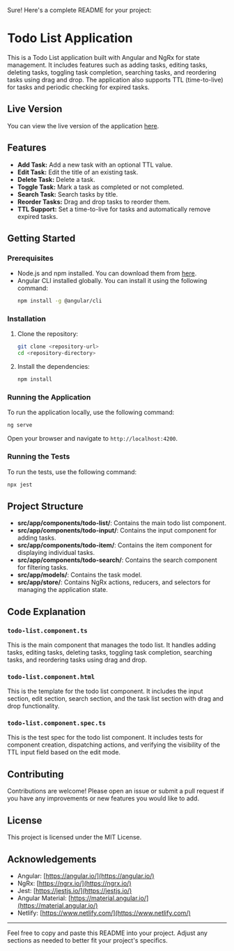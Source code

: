 Sure! Here's a complete README for your project:

# Todo List Application

This is a Todo List application built with Angular and NgRx for state management. It includes features such as adding tasks, editing tasks, deleting tasks, toggling task completion, searching tasks, and reordering tasks using drag and drop. The application also supports TTL (time-to-live) for tasks and periodic checking for expired tasks.

## Live Version

You can view the live version of the application [here](https://master--papernest-test.netlify.app/).

## Features

- **Add Task:** Add a new task with an optional TTL value.
- **Edit Task:** Edit the title of an existing task.
- **Delete Task:** Delete a task.
- **Toggle Task:** Mark a task as completed or not completed.
- **Search Task:** Search tasks by title.
- **Reorder Tasks:** Drag and drop tasks to reorder them.
- **TTL Support:** Set a time-to-live for tasks and automatically remove expired tasks.

## Getting Started

### Prerequisites

- Node.js and npm installed. You can download them from [here](https://nodejs.org/).
- Angular CLI installed globally. You can install it using the following command:
  ```bash
  npm install -g @angular/cli
  ```

### Installation

1. Clone the repository:
   ```bash
   git clone <repository-url>
   cd <repository-directory>
   ```

2. Install the dependencies:
   ```bash
   npm install
   ```

### Running the Application

To run the application locally, use the following command:
```bash
ng serve
```
Open your browser and navigate to `http://localhost:4200`.

### Running the Tests

To run the tests, use the following command:
```bash
npx jest
```

## Project Structure

- **src/app/components/todo-list/**: Contains the main todo list component.
- **src/app/components/todo-input/**: Contains the input component for adding tasks.
- **src/app/components/todo-item/**: Contains the item component for displaying individual tasks.
- **src/app/components/todo-search/**: Contains the search component for filtering tasks.
- **src/app/models/**: Contains the task model.
- **src/app/store/**: Contains NgRx actions, reducers, and selectors for managing the application state.

## Code Explanation

### `todo-list.component.ts`

This is the main component that manages the todo list. It handles adding tasks, editing tasks, deleting tasks, toggling task completion, searching tasks, and reordering tasks using drag and drop.

### `todo-list.component.html`

This is the template for the todo list component. It includes the input section, edit section, search section, and the task list section with drag and drop functionality.

### `todo-list.component.spec.ts`

This is the test spec for the todo list component. It includes tests for component creation, dispatching actions, and verifying the visibility of the TTL input field based on the edit mode.

## Contributing

Contributions are welcome! Please open an issue or submit a pull request if you have any improvements or new features you would like to add.

## License

This project is licensed under the MIT License.

## Acknowledgements

- Angular: [https://angular.io/](https://angular.io/)
- NgRx: [https://ngrx.io/](https://ngrx.io/)
- Jest: [https://jestjs.io/](https://jestjs.io/)
- Angular Material: [https://material.angular.io/](https://material.angular.io/)
- Netlify: [https://www.netlify.com/](https://www.netlify.com/)

---

Feel free to copy and paste this README into your project. Adjust any sections as needed to better fit your project's specifics.